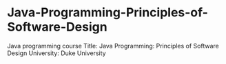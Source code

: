 # Java-Programming-Principles-of-Software-Design
Java programming course 
Title: Java Programming: Principles of Software Design 
University: Duke University

